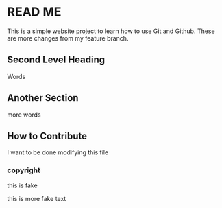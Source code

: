 # READ ME

This is a simple website project to learn how to use Git and Github. These are more changes from my feature branch.

## Second Level Heading

Words

## Another Section

more words

## How to Contribute

I want to be done modifying this file

### copyright
this is fake

this is more fake text